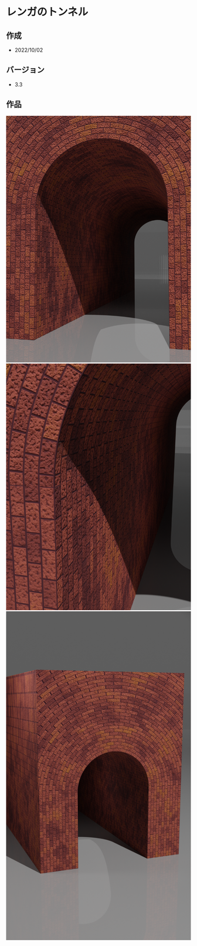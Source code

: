 # レンガのトンネル

## 作成
- 2022/10/02

## バージョン
- 3.3


## 作品

![](./image_1.png)
![](./image_2.png)
![](./image_3.png)
